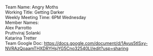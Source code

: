Team Name: Angry Moths  
Working Title: Getting Darker  
Weekly Meeting Time: 6PM Wednesday  
Member Names:  
    Alex Parrotto  
    Pruthviraj Solanki  
    Katarina Tretter  
Team Google Doc: https://docs.google.com/document/d/1Ayus5tISxy-NVRAzQoaamTHXDRYHsjYG5Cno32540LI/edit?usp=sharing
